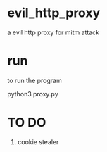 # evil_http_proxy
a evil http proxy for mitm attack

# run
to run the program

   python3 proxy.py

# TO DO
1) cookie stealer
